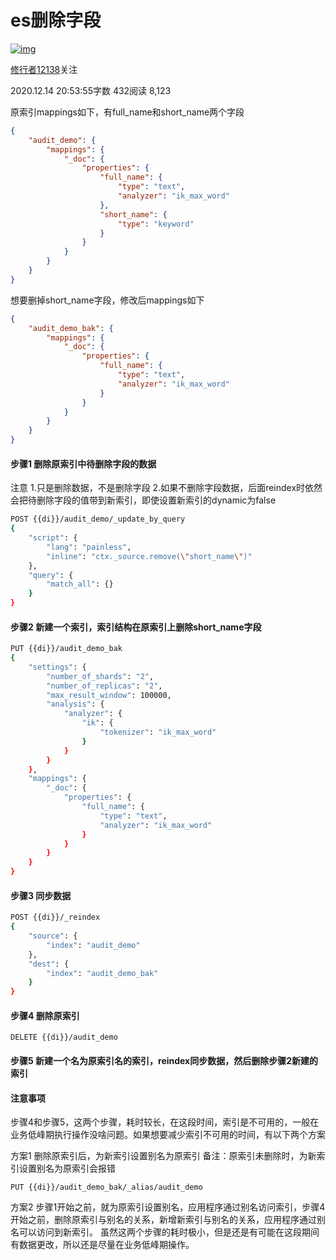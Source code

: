 # es删除字段

[![img](https://upload.jianshu.io/users/upload_avatars/20803889/06ccb157-7e9e-4f36-8f59-65f37832772d.jpg?imageMogr2/auto-orient/strip|imageView2/1/w/96/h/96/format/webp)](https://www.jianshu.com/u/6d5b80cdfe5d)

[修行者12138](https://www.jianshu.com/u/6d5b80cdfe5d)关注

2020.12.14 20:53:55字数 432阅读 8,123

原索引mappings如下，有full_name和short_name两个字段



```json
{
    "audit_demo": {
        "mappings": {
            "_doc": {
                "properties": {
                    "full_name": {
                        "type": "text",
                        "analyzer": "ik_max_word"
                    },
                    "short_name": {
                        "type": "keyword"
                    }
                }
            }
        }
    }
}
```

想要删掉short_name字段，修改后mappings如下



```json
{
    "audit_demo_bak": {
        "mappings": {
            "_doc": {
                "properties": {
                    "full_name": {
                        "type": "text",
                        "analyzer": "ik_max_word"
                    }
                }
            }
        }
    }
}
```



#### 步骤1 删除原索引中待删除字段的数据

注意
1.只是删除数据，不是删除字段
2.如果不删除字段数据，后面reindex时依然会把待删除字段的值带到新索引，即使设置新索引的dynamic为false



```bash
POST {{di}}/audit_demo/_update_by_query
{
    "script": {
        "lang": "painless",
        "inline": "ctx._source.remove(\"short_name\")"
    },
    "query": {
        "match_all": {}
    }
}
```

#### 步骤2 新建一个索引，索引结构在原索引上删除short_name字段



```bash
PUT {{di}}/audit_demo_bak
{
    "settings": {
        "number_of_shards": "2",
        "number_of_replicas": "2",
        "max_result_window": 100000,
        "analysis": {
            "analyzer": {
                "ik": {
                    "tokenizer": "ik_max_word"
                }
            }
        }
    },
    "mappings": {
        "_doc": {
            "properties": {
                "full_name": {
                    "type": "text",
                    "analyzer": "ik_max_word"
                }
            }
        }
    }
}
```

#### 步骤3 同步数据



```bash
POST {{di}}/_reindex
{
    "source": {
        "index": "audit_demo"
    },
    "dest": {
        "index": "audit_demo_bak"
    }
}
```

#### 步骤4 删除原索引



```undefined
DELETE {{di}}/audit_demo
```

#### 步骤5 新建一个名为原索引名的索引，reindex同步数据，然后删除步骤2新建的索引



#### 注意事项

步骤4和步骤5，这两个步骤，耗时较长，在这段时间，索引是不可用的，一般在业务低峰期执行操作没啥问题。如果想要减少索引不可用的时间，有以下两个方案

方案1
删除原索引后，为新索引设置别名为原索引
备注：原索引未删除时，为新索引设置别名为原索引会报错



```undefined
PUT {{di}}/audit_demo_bak/_alias/audit_demo
```

方案2
步骤1开始之前，就为原索引设置别名，应用程序通过别名访问索引，步骤4开始之前，删除原索引与别名的关系，新增新索引与别名的关系，应用程序通过别名可以访问到新索引。
虽然这两个步骤的耗时极小，但是还是有可能在这段期间有数据更改，所以还是尽量在业务低峰期操作。